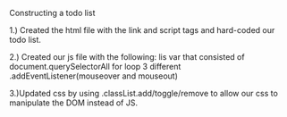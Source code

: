 Constructing a todo list

1.) Created the html file with the link and script tags
and hard-coded our todo list.

2.) Created our js file with the following:
    lis var that consisted of document.querySelectorAll
    for loop
    3 different .addEventListener(mouseover and mouseout)

3.)Updated css by using .classList.add/toggle/remove to allow our css to manipulate the DOM instead of JS.
